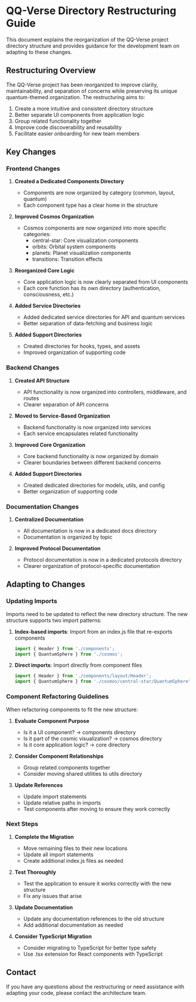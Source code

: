 # QQ-Verse Directory Restructuring Guide

This document explains the reorganization of the QQ-Verse project directory structure and provides guidance for the development team on adapting to these changes.

## Restructuring Overview

The QQ-Verse project has been reorganized to improve clarity, maintainability, and separation of concerns while preserving its unique quantum-themed organization. The restructuring aims to:

1. Create a more intuitive and consistent directory structure
2. Better separate UI components from application logic
3. Group related functionality together
4. Improve code discoverability and reusability
5. Facilitate easier onboarding for new team members

## Key Changes

### Frontend Changes

1. **Created a Dedicated Components Directory**
   - Components are now organized by category (common, layout, quantum)
   - Each component type has a clear home in the structure

2. **Improved Cosmos Organization**
   - Cosmos components are now organized into more specific categories:
     - central-star: Core visualization components
     - orbits: Orbital system components
     - planets: Planet visualization components
     - transitions: Transition effects

3. **Reorganized Core Logic**
   - Core application logic is now clearly separated from UI components
   - Each core function has its own directory (authentication, consciousness, etc.)

4. **Added Service Directories**
   - Added dedicated service directories for API and quantum services
   - Better separation of data-fetching and business logic

5. **Added Support Directories**
   - Created directories for hooks, types, and assets
   - Improved organization of supporting code

### Backend Changes

1. **Created API Structure**
   - API functionality is now organized into controllers, middleware, and routes
   - Clearer separation of API concerns

2. **Moved to Service-Based Organization**
   - Backend functionality is now organized into services
   - Each service encapsulates related functionality

3. **Improved Core Organization**
   - Core backend functionality is now organized by domain
   - Clearer boundaries between different backend concerns

4. **Added Support Directories**
   - Created dedicated directories for models, utils, and config
   - Better organization of supporting code

### Documentation Changes

1. **Centralized Documentation**
   - All documentation is now in a dedicated docs directory
   - Documentation is organized by topic

2. **Improved Protocol Documentation**
   - Protocol documentation is now in a dedicated protocols directory
   - Clearer organization of protocol-specific documentation

## Adapting to Changes

### Updating Imports

Imports need to be updated to reflect the new directory structure. The new structure supports two import patterns:

1. **Index-based imports**: Import from an index.js file that re-exports components
   ```javascript
   import { Header } from './components';
   import { QuantumSphere } from './cosmos';
   ```

2. **Direct imports**: Import directly from component files
   ```javascript
   import { Header } from './components/layout/Header';
   import { QuantumSphere } from './cosmos/central-star/QuantumSphere';
   ```

### Component Refactoring Guidelines

When refactoring components to fit the new structure:

1. **Evaluate Component Purpose**
   - Is it a UI component? → components directory
   - Is it part of the cosmic visualization? → cosmos directory
   - Is it core application logic? → core directory

2. **Consider Component Relationships**
   - Group related components together
   - Consider moving shared utilities to utils directory

3. **Update References**
   - Update import statements
   - Update relative paths in imports
   - Test components after moving to ensure they work correctly

### Next Steps

1. **Complete the Migration**
   - Move remaining files to their new locations
   - Update all import statements
   - Create additional index.js files as needed

2. **Test Thoroughly**
   - Test the application to ensure it works correctly with the new structure
   - Fix any issues that arise

3. **Update Documentation**
   - Update any documentation references to the old structure
   - Add additional documentation as needed

4. **Consider TypeScript Migration**
   - Consider migrating to TypeScript for better type safety
   - Use .tsx extension for React components with TypeScript

## Contact

If you have any questions about the restructuring or need assistance with adapting your code, please contact the architecture team.